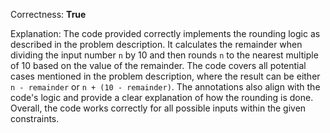 Correctness: **True**

Explanation: 
The code provided correctly implements the rounding logic as described in the problem description. It calculates the remainder when dividing the input number `n` by 10 and then rounds `n` to the nearest multiple of 10 based on the value of the remainder. The code covers all potential cases mentioned in the problem description, where the result can be either `n - remainder` or `n + (10 - remainder)`. The annotations also align with the code's logic and provide a clear explanation of how the rounding is done. Overall, the code works correctly for all possible inputs within the given constraints.